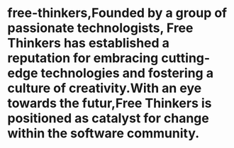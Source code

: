 # free-thinkers,Founded by a group of passionate technologists, Free Thinkers has established a reputation for embracing cutting-edge technologies and fostering a culture of creativity.With an eye towards the futur,Free Thinkers is positioned as catalyst for change within the software community.
